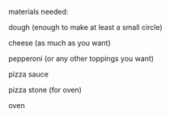 materials needed:

dough (enough to make at least a small circle)

cheese (as much as you want)

pepperoni (or any other toppings you want)

pizza sauce

pizza stone (for oven)

oven

